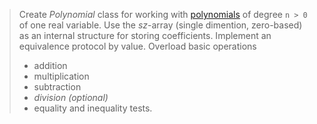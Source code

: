 

> Create *Polynomial* class for working with [polynomials](http://www.berkeleycitycollege.edu/wp/wjeh/files/2015/01/algebra_note_polynomial.pdf) of degree `n > 0` of one real variable. Use the *sz*-array (single dimention, zero-based) as an internal structure for storing coefficients. 
> Implement an equivalence protocol by value.
> Overload basic operations
>   - addition 
>   - multiplication
>   - subtraction
>   - *division (optional)*
>   - equality and inequality tests.
